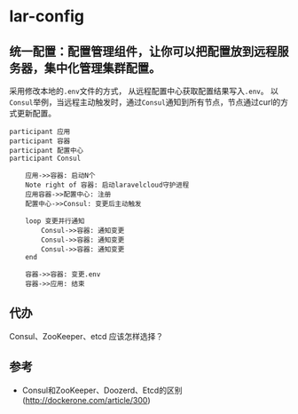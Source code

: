 # lar-config
## 统一配置：配置管理组件，让你可以把配置放到远程服务器，集中化管理集群配置。

采用修改本地的`.env`文件的方式， 从远程配置中心获取配置结果写入`.env`。
以`Consul`举例，当远程主动触发时，通过`Consul`通知到所有节点，节点通过curl的方式更新配置。

```sequence
participant 应用
participant 容器
participant 配置中心
participant Consul

    应用->>容器: 启动N个
    Note right of 容器: 启动laravelcloud守护进程
    应用容器->>配置中心: 注册
    配置中心->>Consul: 变更后主动触发
    
    loop 变更并行通知
        Consul->>容器: 通知变更
        Consul->>容器: 通知变更
        Consul->>容器: 通知变更
    end
    
    容器->>容器: 变更.env
    容器->>应用: 结束
```

## 代办
Consul、ZooKeeper、etcd 应该怎样选择？

## 参考
- Consul和ZooKeeper、Doozerd、Etcd的区别(http://dockerone.com/article/300)
